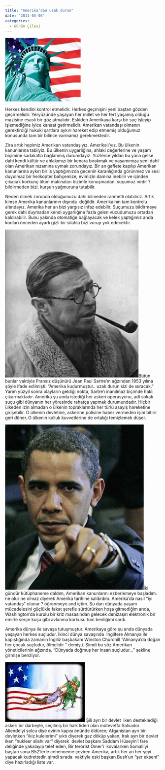 ```yaml
---
title: "Amerika’dan uzak durun"
date: "2011-05-06"
categories: 
  - Günün Çilesi
---
```


[![am1.jpg](../uploads/2011/05/am1.jpg)](../uploads/2011/05/am1.jpg "am1.jpg")

Herkes kendini kontrol etmelidir. Herkes geçmişini yeni baştan gözden geçirmelidir. Yeryüzünde yaşayan her millet ve her fert yaşamış olduğu mazisine esaslı bir göz atmalıdır. Eskiden Amerikaya karşı bir suç işleyip işlemediğine iyice kanaat getirmelidir. Amerikan vatandaşı olmanın gerektirdiği hukuki şartlara aykırı hareket edip etmemiş olduğumuz konusunda tam bir bilince varmamız gerekmektedir.

Zira artık hepimiz Amerikan vatandaşıyız. Amerikalı’yız. Bu ülkenin kanunlarına tabiiyiz. Bu ülkenin uygarlığına, ahlaki değerlerine ve yaşam biçimine sadakatla bağlanmış durumdayız. Yüzlerce yıldan bu yana gelse dahi kendi kültür ve ahlakımızı bir kenara bırakmak ve yaşamımıza yeni dahil olan Amerikan nızamına uymak zorundayız. Bir an gaflete kapılıp Amerikan kanunlarına aykırı bir iş yaptığımızda gecenin karanlığında görünmez ve sesi duyulmaz bir helikopter bahçemize, evimizin damına inebilir ve içinden çıkacak korkunç ölüm makinaları bizimle konuşmadan, suçumuz nedir ? bildirmeden bizi. kurşun yağmuruna tutabilir.

Neden ölmek zorunda olduğumuzu dahi bilmeden rahmetli olabiliriz. Artık kimse Amerika kanunlarının dışında  değildir. Amerika’nın tam kontrolu altındayız. Amerika her an bizi yargısız infaz edebilir. Suçumuzu bildirmeye gerek dahi duymadan kendi uygarlığına fazla gelen vücudumuzu ortadan kaldırabilir. Bunu yakında otomatiğe bağlayacak ve kelek yaptığımız anda kodları önceden ayarlı gizli bir silahla bizi vurup yok edecektir.

[![sartre.jpg](../uploads/2011/05/sartre.jpg)](../uploads/2011/05/sartre.jpg "sartre.jpg")Bütün bunlar vaktiyle Fransız düşünürü Jean Paul Sartre’ın ağzından 1953 yılına şöyle ifade edilmişti: “Amerika kudurmuştur.. uzak durun sizi de ısıracak.”  Yarım yüzyıl sonra olayların geldiği nokta, Sartre’ı inanılmaz biçimde haklı çıkarmaktadır. Amerika şu anda istediği her askeri operasyonu, adî sokak suçu gibi dünyanın her yöresinde rahatça yapmak durumundadır. Hiçbir ülkeden izin almadan o ülkenin topraklarında her türlü asayiş hareketine girişebilir. O ülkenin devletine, askerine polisine haber vermeden işini bitirir geri döner..O ülkenin kolluk kuvvetlerine de ortalığı temizlemek düşer.

[![ob.jpg](../uploads/2011/05/ob.jpg)](../uploads/2011/05/ob.jpg "ob.jpg")İki gündür kütüphaneme daldım, Amerikan kanunlarını ezberlemeye başladım. ne olur ne olmaz diyerek Amerika tarihine saldırdım. Amerika’da nasıl “iyi vatandaş” olunur ? öğrenmeye and içtim. Şu darı dünyada yaşam mücadelesini güçlükle fakat şerefle sürdürürken hoşa gitmediğim anda, Washington’da kurulu bir kriz masasından gelecek denizaşırı elektronik bir emirle serçe kuşu gibi avlanma korkusu tüm benliğimi sardı.

Amerika dünya ile savaşa tutuşmuştur. Amerikaya göre şu anda dünyada yaşayan herkes suçludur. İkinci dünya savaşında  İngiltere Almanya ile kapıştığında zamanın İngiliz başbakanı Winston Churchill “Almanya’da doğan her çocuk suçludur, ölmelidir ” demişti. Şimdi bu söz Amerikan yöneticilerinin ağzında. “Dünyada doğmuş her insan suçludur…” şekline girmişe benziyor.

[![iha.jpg](../uploads/2011/05/iha.jpg)](../uploads/2011/05/iha.jpg "iha.jpg") Şili ayrı bir devlet  iken desteklediği askeri bir darbeyle, seçilmiş bir halk lideri olan müteveffa Salvador Aliende’yi solcu diye evinin kapısı önünde öldüren; Afganistan ayrı bir devletken “ikiz kulelerimi” yıktı diyerek gaz döküp yakan; Irak ayrı bir devlet iken “nukleer silahı var” diyerek  devlet başkanı Saddam Hüseyin’i fare deliğinde yakalayıp telef eden, Bir terörist Ömer'i  kovalarken Somali’yi baştan sona B52’lerle cehenneme çeviren Amerika, artık her an her şeyi yapacak kudrettedir. şimdi sırada  vaktiyle eski başkan Bush’un “şer ekseni” diye hazırladığı liste var.
